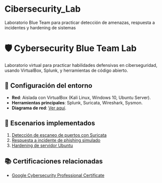 # Cibersecurity_Lab

Laboratorio Blue Team para practicar detección de amenazas, respuesta a incidentes y hardening de sistemas

# 🛡️ Cybersecurity Blue Team Lab

Laboratorio virtual para practicar habilidades defensivas en ciberseguridad, usando VirtualBox, Splunk, y herramientas de código abierto.

## 🔧 Configuración del entorno
- **Red**: Aislada con VirtualBox (Kali Linux, Windows 10, Ubuntu Server).
- **Herramientas principales**: Splunk, Suricata, Wireshark, Sysmon.
- **Diagrama de red**: [Ver aquí](Lab-Setup/Network-Diagram.md).

## 🚀 Escenarios implementados
1. [Detección de escaneo de puertos con Suricata](Scenarios/Port-Scan-Detection/)
2. [Respuesta a incidente de phishing simulado](Scenarios/Phishing-Simulation/)
3. [Hardening de servidor Ubuntu](Guides/Server-Hardening.md)

## 📚 Certificaciones relacionadas
- [Google Cybersecurity Professional Certificate](Certifications/Google-Cybersecurity.md)
